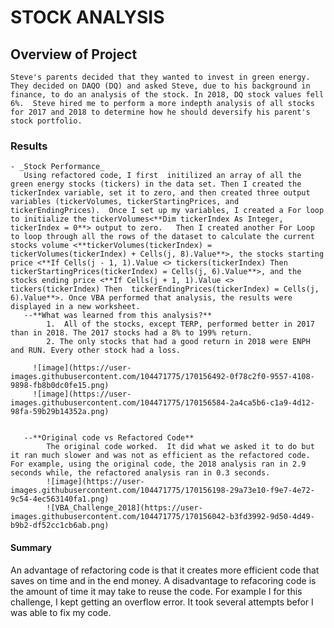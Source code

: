 # **STOCK ANALYSIS**
## Overview of Project
    Steve's parents decided that they wanted to invest in green energy.  They decided on DAQO (DQ) and asked Steve, due to his background in finance, to do an analysis of the stock. In 2018, DQ stock values fell 6%.  Steve hired me to perform a more indepth analysis of all stocks for 2017 and 2018 to determine how he should deversify his parent's stock portfolio.
    
### **Results**
    - _Stock Performance_
       Using refactored code, I first  initilized an array of all the green energy stocks (tickers) in the data set. Then I created the tickerIndex variable, set it to zero, and then created three output variables (tickerVolumes, tickerStartingPrices, and  tickerEndingPrices).  Once I set up my variables, I created a For loop to initialize the tickerVolumes<**Dim tickerIndex As Integer, tickerIndex = 0**> output to zero.   Then I created another For Loop to loop through all the rows of the dataset to calculate the current stocks volume <**tickerVolumes(tickerIndex) = tickerVolumes(tickerIndex) + Cells(j, 8).Value**>, the stocks starting price <**If Cells(j - 1, 1).Value <> tickers(tickerIndex) Then  tickerStartingPrices(tickerIndex) = Cells(j, 6).Value**>, and the stocks ending price <**If Cells(j + 1, 1).Value <> tickers(tickerIndex) Then  tickerEndingPrices(tickerIndex) = Cells(j, 6).Value**>. Once VBA performed that analysis, the results were displayed in a new worksheet.
       --**What was learned from this analysis?**
            1.  All of the stocks, except TERP, performed better in 2017 than in 2018. The 2017 stocks had a 8% to 199% return.
            2. The only stocks that had a good return in 2018 were ENPH and RUN. Every other stock had a loss.

         ![image](https://user-images.githubusercontent.com/104471775/170156492-0f78c2f0-9557-4108-9898-fb8b0dc0fe15.png)
         ![image](https://user-images.githubusercontent.com/104471775/170156584-2a4ca5b6-c1a9-4d12-98fa-59b29b14352a.png)

         
       --**Original code vs Refactored Code**
            The original code worked.  It did what we asked it to do but it ran much slower and was not as efficient as the refactored code.  For example, using the original code, the 2018 analysis ran in 2.9 seconds while, the refactored analysis ran in 0.3 seconds.
            ![image](https://user-images.githubusercontent.com/104471775/170156198-29a73e10-f9e7-4e72-9c54-4ec563140fa1.png)    
            ![VBA_Challenge_2018](https://user-images.githubusercontent.com/104471775/170156042-b3fd3992-9d50-4d49-b9b2-df52cc1cb6ab.png)
        
#### **Summary**
An advantage of refactoring code is that it creates more efficient code that saves on time and in the end money. A disadvantage to refacoring code is the amount of time it may take to reuse the code.  For example I for this challenge, I kept getting an overflow error.  It took several attempts befor I was able to fix my code.


